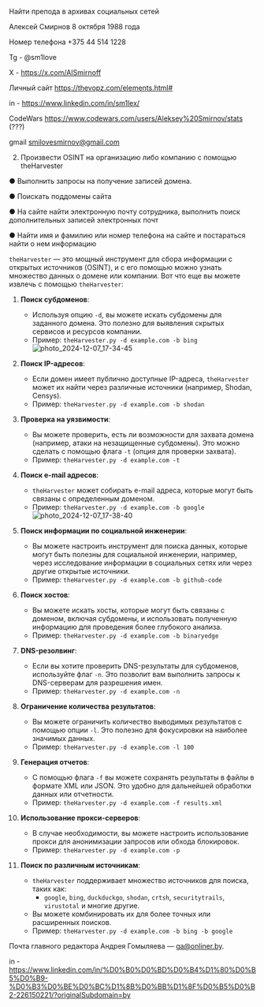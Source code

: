 Найти препода в архивах социальных сетей

Алексей Смирнов 8 октября 1988 года

Номер телефона +375 44 514 1228

Tg - @sm1love

X - https://x.com/AISmirnoff

Личный сайт https://thevopz.com/elements.html#

in - https://www.linkedin.com/in/sm1lex/

CodeWars https://www.codewars.com/users/Aleksey%20Smirnov/stats (???)

gmail smilovesmirnov@gmail.com

2.	Произвести OSINT на организацию либо компанию
с помощью theHarvester

●	Выполнить запросы на получение записей домена.

●	Поискать поддомены сайта

●	На сайте найти электронную почту сотрудника, выполнить поиск дополнительных записей электронных почт

●	Найти имя и фамилию или номер телефона на сайте и постараться найти о нем информацию

`theHarvester` — это мощный инструмент для сбора информации с открытых источников (OSINT), и с его помощью можно узнать множество данных о домене или компании. Вот что еще вы можете извлечь с помощью `theHarvester`:

1. **Поиск субдоменов**:
   - Используя опцию `-d`, вы можете искать субдомены для заданного домена. Это полезно для выявления скрытых сервисов и ресурсов компании.
   - Пример: `theHarvester.py -d example.com -b bing`
![photo_2024-12-07_17-34-45](https://github.com/user-attachments/assets/0cbbcdff-0ee8-4923-bc11-775ee18d38ef)

2. **Поиск IP-адресов**:
   - Если домен имеет публично доступные IP-адреса, `theHarvester` может их найти через различные источники (например, Shodan, Censys).
   - Пример: `theHarvester.py -d example.com -b shodan`

3. **Проверка на уязвимости**:
   - Вы можете проверить, есть ли возможности для захвата домена (например, атаки на незащищенные субдомены). Это можно сделать с помощью флага `-t` (опция для проверки захвата).
   - Пример: `theHarvester.py -d example.com -t`

4. **Поиск e-mail адресов**:
   - `theHarvester` может собирать e-mail адреса, которые могут быть связаны с определенным доменом.
   - Пример: `theHarvester.py -d example.com -b google`
![photo_2024-12-07_17-38-40](https://github.com/user-attachments/assets/5ed2a894-c4ad-4d71-8a41-be77f0dcac88)

5. **Поиск информации по социальной инженерии**:
   - Вы можете настроить инструмент для поиска данных, которые могут быть полезны для социальной инженерии, например, через исследование информации в социальных сетях или через другие открытые источники.
   - Пример: `theHarvester.py -d example.com -b github-code`

6. **Поиск хостов**:
   - Вы можете искать хосты, которые могут быть связаны с доменом, включая субдомены, и использовать полученную информацию для проведения более глубокого анализа.
   - Пример: `theHarvester.py -d example.com -b binaryedge`

7. **DNS-резолвинг**:
   - Если вы хотите проверить DNS-результаты для субдоменов, используйте флаг `-n`. Это позволит вам выполнить запросы к DNS-серверам для разрешения имен.
   - Пример: `theHarvester.py -d example.com -n`

8. **Ограничение количества результатов**:
   - Вы можете ограничить количество выводимых результатов с помощью опции `-l`. Это полезно для фокусировки на наиболее значимых данных.
   - Пример: `theHarvester.py -d example.com -l 100`

9. **Генерация отчетов**:
   - С помощью флага `-f` вы можете сохранять результаты в файлы в формате XML или JSON. Это удобно для дальнейшей обработки данных или отчетности.
   - Пример: `theHarvester.py -d example.com -f results.xml`

10. **Использование прокси-серверов**:
    - В случае необходимости, вы можете настроить использование прокси для анонимизации запросов или обхода блокировок.
    - Пример: `theHarvester.py -d example.com -p`

11. **Поиск по различным источникам**:
    - `theHarvester` поддерживает множество источников для поиска, таких как:
      - `google`, `bing`, `duckduckgo`, `shodan`, `crtsh`, `securitytrails`, `virustotal` и многие другие.
    - Вы можете комбинировать их для более точных или расширенных поисков.
    - Пример: `theHarvester.py -d example.com -b bing -b google`


Почта главного редактора Андрея Гомыляева — ga@onliner.by.

in - https://www.linkedin.com/in/%D0%B0%D0%BD%D0%B4%D1%80%D0%B5%D0%B9-%D0%B3%D0%BE%D0%BC%D1%8B%D0%BB%D1%8F%D0%B5%D0%B2-226150221/?originalSubdomain=by


